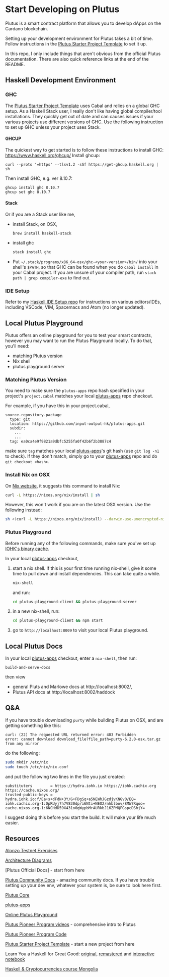 # Start Developing on Plutus
Plutus is a smart contract platform that allows you to develop dApps on the Cardano blockchain.

Setting up your development environment for Plutus takes a bit of time. Follow instructions in the [Plutus Starter Project Template] to set it up.

In this repo, I only include things that aren't obvious from the official Plutus documentation. There are also quick reference links at the end of the README.

## Haskell Development Environment
### GHC
The [Plutus Starter Project Template] uses Cabal and relies on a global GHC setup. As a Haskell Stack user, I really don't like having global compiler/tool installations. They quickly get out of date and can causes issues if your various projects use different versions of GHC. Use the following instruction to set up GHC unless your project uses Stack.

#### GHCUP
The quickest way to get started is to follow these instructions to install GHC: https://www.haskell.org/ghcup/
Install ghcup:
```
curl --proto '=https' --tlsv1.2 -sSf https://get-ghcup.haskell.org | sh
```
Then install GHC, e.g. ver 8.10.7:
```
ghcup install ghc 8.10.7
ghcup set ghc 8.10.7
```

#### Stack
Or if you are a Stack user like me,

* install Stack, on OSX,
  ```
  brew install haskell-stack
  ```
* install ghc
  ```sh
  stack install ghc
  ```
* Put `~/.stack/programs/x86_64-osx/ghc-<your-version>/bin/` into your shell's `$PATH`, so that GHC can be found when you do `cabal install` in your Cabal project. If you are unsure of your compiler path, run `stack path | grep compiler-exe` to find out.


### IDE Setup
Refer to my [Haskell IDE Setup repo] for instructions on various editors/IDEs, including VSCode, VIM, Spacemacs and Atom (no longer updated).


## Local Plutus Playground
Plutus offers an online playground for you to test your smart contracts, however you may want to run the Plutus Playground locally. To do that, you'll need:
- matching Plutus version
- Nix shell
- plutus playground server

### Matching Plutus Version
You need to make sure the `plutus-apps` repo hash specified in your project's `project.cabal` matches your local [plutus-apps] repo checkout.

For example, if you have this in your project.cabal,
```cabal
source-repository-package
  type: git
  location: https://github.com/input-output-hk/plutus-apps.git
  subdir:
    ...
    ...
  tag: ea0ca4e9f9821a9dbfc5255fa0f42b6f2b3887c4
```
make sure `tag` matches your local [plutus-apps]'s git hash (use `git log -n1` to check). If they don't match, simply go to your [plutus-apps] repo and do `git checkout <hash>`.

### Install Nix on OSX
On [Nix website], it suggests this command to install Nix:
```sh
curl -L https://nixos.org/nix/install | sh
```
However, this won't work if you are on the latest OSX version. Use the following instead:

```sh
sh <(curl -L https://nixos.org/nix/install) --darwin-use-unencrypted-nix-store-volume
```

### Plutus Playground
Before running any of the following commands, make sure you've set up [IOHK's binary cache](https://github.com/input-output-hk/plutus#iohk-binary-cache).

In your local [plutus-apps] checkout,
1. start a nix shell. If this is your first time running nix-shell, give it some time to pull down and install dependencies. This can take quite a while.
    ```sh
    nix-shell
    ```
   and run:
    ```sh
    cd plutus-playground-client && plutus-playground-server
    ```
2. in a new nix-shell, run:
    ```sh
    cd plutus-playground-client && npm start
    ```
3. go to `http://localhost:8009` to visit your local Plutus playground.


## Local Plutus Docs
In your local [plutus-apps] checkout, enter a `nix-shell`, then run:
```
build-and-serve-docs
```

then view 
* general Pluts and Marlowe docs at http://localhost:8002/,
* Plutus API docs at http://localhost:8002/haddock


## Q&A
If you have trouble downloading `purty` while building Plutus on OSX, and are getting something like this:
```
curl: (22) The requested URL returned error: 403 Forbidden
error: cannot download download_file?file_path=purty-6.2.0-osx.tar.gz from any mirror
```
do the following:
```sh
sudo mkdir /etc/nix
sudo touch /etc/nix/nix.conf
```
and put the following two lines in the file you just created:
```
substituters        = https://hydra.iohk.io https://iohk.cachix.org https://cache.nixos.org/
trusted-public-keys = hydra.iohk.io:f/Ea+s+dFdN+3Y/G+FDgSq+a5NEWhJGzdjvKNGv0/EQ= iohk.cachix.org-1:DpRUyj7h7V830dp/i6Nti+NEO2/nhblbov/8MW7Rqoo= cache.nixos.org-1:6NCHdD59X431o0gWypbMrAURkbJ16ZPMQFGspcDShjY=
```
I suggest doing this before you start the build. It will make your life much easier.


## Resources
[Alonzo Testnet Exercises]

[Architecture Diagrams]

[Plutus Official Docs] - start from here

[Plutus Community Docs] - amazing community docs. If you have trouble setting up your dev env, whatever your system is, be sure to look here first.

[Plutus Core]

[plutus-apps]

[Online Plutus Playground]

[Plutus Pioneer Program videos] - comprehensive intro to Plutus

[Plutus Pioneer Program Code]

[Plutus Starter Project Template] - start a new project from here

Learn You a Haskell for Great Good: [original](http://learnyouahaskell.com/), [remastered](https://hansruec.github.io/learn-you-a-haskell-remastered/01-first-things-first.html) and [interactive notebook](https://hub.gke2.mybinder.org/user/jamesdbrock-lea-askell-notebook-24dgdx7w/lab/tree/learn_you_a_haskell/00-preface.ipynb)

[Haskell & Cryptocurrencies course Mongolia]


[Alonzo Testnet Exercises]: https://github.com/input-output-hk/Alonzo-testnet/tree/main/Alonzo-exercises/alonzo-purple
[Architecture Diagrams]: https://github.com/input-output-hk/Alonzo-testnet/tree/main/explainers
[Haskell IDE Setup repo]: https://github.com/bjing/haskell-ide-setup
[Nix website]: https://nixos.org/download.html#nix-quick-install
[Online Plutus Playground]: https://playground.plutus.iohkdev.io/
[plutus-apps]: https://github.com/input-output-hk/plutus-apps
[Plutus Core]: https://github.com/input-output-hk/plutus
[Plutus Community Docs]: https://plutus-community.readthedocs.io/en/latest/
[Plutus Starter Project Template]: https://github.com/input-output-hk/plutus-starter
[Plutus Pioneer Program Code]: https://github.com/input-output-hk/plutus-pioneer-program
[Plutus Pioneer Program videos]: https://youtu.be/wqC8oiurqsI?list=PLnPTB0CuBOBypVDf1oGcsvnJGJg8h-LII
[Haskell & Cryptocurrencies course Mongolia]: https://www.youtube.com/playlist?list=PLJ3w5xyG4JWmBVIigNBytJhvSSfZZzfTm
